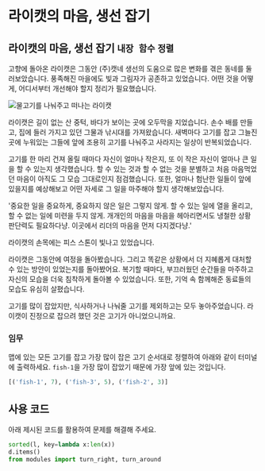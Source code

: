 # 라이캣의 마음, 생선 잡기

## 라이캣의 마음, 생선 잡기 `내장 함수` `정렬`

고향에 돌아온 라이캣은 그동안 (주)캣네 생선의 도움으로 많은 변화를 겪은 동네를 둘러보았습니다. 풍족해진 마을에도 빛과 그림자가 공존하고 있었습니다. 어떤 것을 어떻게, 어디서부터 개선해야 할지 정리가 필요했습니다.

![물고기를 나눠주고 떠나는 라이캣](./17.webp)

라이캣은 길이 없는 산 중턱, 바다가 보이는 곳에 오두막을 지었습니다. 손수 배를 만들고, 집에 들러 가지고 있던 그물과 낚시대를 가져왔습니다. 새벽마다 고기를 잡고 그늘진 곳에 누워있는 그들에 앞에 조용히 고기를 나눠주고 사라지는 일상이 반복되었습니다.

고기를 한 마리 건져 올릴 때마다 자신이 얼마나 작은지, 또 이 작은 자신이 얼마나 큰 일을 할 수 있는지 생각했습니다. 할 수 있는 것과 할 수 없는 것을 분별하고 처음 마음먹었던 마음이 아직도 그 모습 그대로인지 점검했습니다. 또한, 얼마나 험난한 일들이 앞에 있을지를 예상해보고 어떤 자세로 그 일을 마주해야 할지 생각해보았습니다.

'중요한 일을 중요하게, 중요하지 않은 일은 그렇지 않게. 할 수 있는 일에 열을 올리고, 할 수 없는 일에 미련을 두지 않게. 개개인의 마음을 마음을 헤아리면서도 냉철한 상황 판단력도 필요하다냥. 이곳에서 리더의 마음을 먼저 다지겠다냥.'

라이캣의 손목에는 피스 스톤이 빛나고 있었습니다.

라이캣은 그동안에 여정을 돌아봤습니다. 그리고 똑같은 상황에서 더 지혜롭게 대처할 수 있는 방안이 있었는지를 돌아봤어요. 복기할 때마다, 부끄러웠던 순간들을 마주하고 자신의 모습을 더욱 침착하게 돌아볼 수 있었습니다. 또한, 기억 속 함께해준 동료들의 모습도 유심히 살폈습니다.

고기를 많이 잡았지만, 식사하거나 나눠줄 고기를 제외하고는 모두 놓아주었습니다. 라이캣이 진정으로 잡으려 했던 것은 고기가 아니었으니까요.

### 임무
맵에 있는 모든 고기를 잡고 가장 많이 잡은 고기 순서대로 정렬하여 아래와 같이 터미널에 출력하세요. `fish-1`을 가장 많이 잡았기 때문에 가장 앞에 있는 것입니다.

```python
[('fish-1', 7), ('fish-3', 5), ('fish-2', 3)]
```

## 사용 코드
아래 제시된 코드를 활용하여 문제를 해결해 주세요.
```python
sorted(l, key=lambda x:len(x))
d.items()
from modules import turn_right, turn_around
```